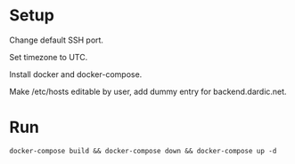 # Setup

Change default SSH port.

Set timezone to UTC.

Install docker and docker-compose.

Make /etc/hosts editable by user, add dummy entry for backend.dardic.net.

# Run

`docker-compose build && docker-compose down && docker-compose up -d`
